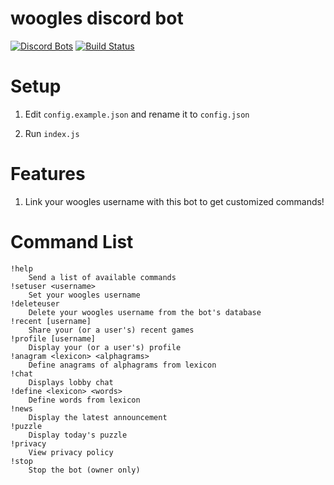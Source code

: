 # woogles discord bot
[![Discord Bots](https://discordbots.org/api/widget/status/842330057841049600.svg)](https://discordbots.org/bot/842330057841049600)
[![Build Status](https://github.com/ddugovic/lishogi-discord/workflows/Node.js%20CI/badge.svg)](https://github.com/ddugovic/lishogi-discord/actions?query=workflow%3A%22Node.js+CI%22)

# Setup

1. Edit `config.example.json` and rename it to `config.json`

2. Run `index.js`

# Features

1. Link your woogles username with this bot to get customized commands!

# Command List
```
!help
    Send a list of available commands
!setuser <username>
    Set your woogles username
!deleteuser
    Delete your woogles username from the bot's database
!recent [username]
    Share your (or a user's) recent games
!profile [username]
    Display your (or a user's) profile
!anagram <lexicon> <alphagrams>
    Define anagrams of alphagrams from lexicon
!chat
    Displays lobby chat
!define <lexicon> <words>
    Define words from lexicon
!news
    Display the latest announcement
!puzzle
    Display today's puzzle
!privacy
    View privacy policy
!stop
    Stop the bot (owner only)
```
